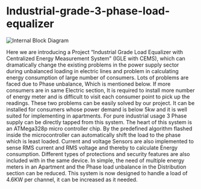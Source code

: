 # Industrial-grade-3-phase-load-equalizer
![Internal Block Diagram](https://user-images.githubusercontent.com/56249313/144718912-072bf193-35b6-43b2-808e-0a6cdde5f23f.jpg)

Here we are introducing a Project “Industrial Grade Load Equalizer with Centralized Energy Measurement System” (IGLE with CEMS), which can dramatically change the existing problems in the power supply sector during unbalanced loading in electric lines and problem in calculating energy consumption of large number of consumers. Lots of problems are faced due to Phase unbalance, Which is mentioned below. If more consumers are in same Electric section, It is required to install more number of energy meter and is difficult to visit each consumer point to pick up the readings. These two problems can be easily solved by our project. It can be installed for consumers whose power demand is below 5kw and it is well suited for implementing in apartments. For pure industrial usage 3 Phase supply can be directly tapped from this system. 
The heart of this system is an ATMega328p micro controller chip. By the predefined algorithm flashed inside the microcontroller can automatically shift the load to the phase which is least loaded. Current and voltage Sensors are also implemented to sense RMS current and RMS voltage and thereby to calculate Energy consumption. Different types of protections and security features are also included with in the same device. In simple, the need of multiple energy meters in an Apartment and the Phase load unbalance in the Distribution section can be reduced. This system is now designed to handle a load of 4.6KW per channel, it can be increased as it needed.

